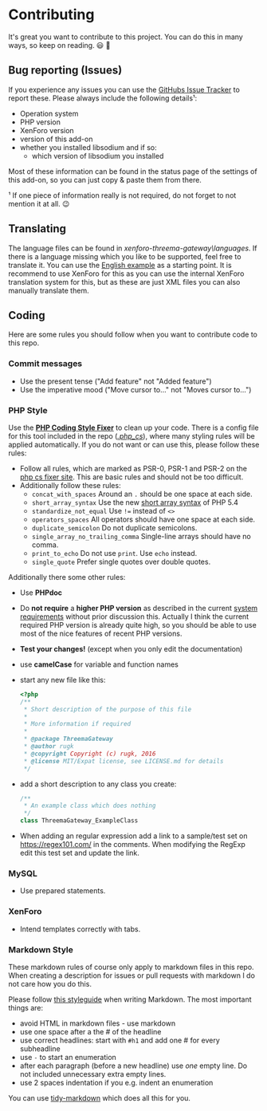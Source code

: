 # Contributing
It's great you want to contribute to this project. You can do this in many ways, so keep on reading. :smiley: :tada:

## Bug reporting (Issues)
If you experience any issues you can use the [GitHubs Issue Tracker]() to report these. Please always include the following details¹:
- Operation system
- PHP version
- XenForo version
- version of this add-on
- whether you installed libsodium and if so:
  - which version of libsodium you installed

Most of these information can be found in the status page of the settings of this add-on, so you can just copy & paste them from there.

¹ If one piece of information really is not required, do not forget to not mention it at all. :wink:

## Translating
The language files can be found in _xenforo-threema-gateway\languages_. If there is a language missing which you like to be supported, feel free to translate it. You can use the [English example](languages/en-US.xml) as a starting point. It is recommend to use XenForo for this as you can use the internal XenForo translation system for this, but as these are just XML files you can also manually translate them.

## Coding
Here are some rules you should follow when you want to contribute code to this repo.

### Commit messages
- Use the present tense ("Add feature" not "Added feature")
- Use the imperative mood ("Move cursor to..." not "Moves cursor to...")

### PHP Style
Use the **[PHP Coding Style Fixer](http://cs.sensiolabs.org/)** to clean up your code. There is a config file for this tool included in the repo (_[.php_cs](.php_cs)_), where many styling rules will be applied automatically. If you do not want or can use this, please follow these rules:
- Follow all rules, which are marked as PSR-0, PSR-1 and PSR-2 on the [php cs fixer site](http://cs.sensiolabs.org/). This are basic rules and should not be too difficult.
- Additionally follow these rules:
  - `concat_with_spaces` Around an `.` should be one space at each side.
  - `short_array_syntax` Use the new [short array syntax](https://secure.php.net/manual/language.types.array.php) of PHP 5.4
  - `standardize_not_equal` Use `!=` instead of `<>`
  - `operators_spaces` All operators should have one space at each side.
  - `duplicate_semicolon` Do not duplicate semicolons.
  - `single_array_no_trailing_comma` Single-line arrays should have no comma.
  - `print_to_echo` Do not use `print`. Use `echo` instead.
  - `single_quote` Prefer single quotes over double quotes.

Additionally there some other rules:
- Use **PHPdoc**
- Do **not require** a **higher PHP version** as described in the current [system requirements]() without prior discussion this. Actually I think the current required PHP version is already quite high, so you should be able to use most of the nice features of recent PHP versions.
- **Test your changes!** (except when you only edit the documentation)
- use **camelCase** for variable and function names
- start any new file like this:

  ```php
  <?php
  /**
   * Short description of the purpose of this file
   *
   * More information if required
   *
   * @package ThreemaGateway
   * @author rugk
   * @copyright Copyright (c) rugk, 2016
   * @license MIT/Expat license, see LICENSE.md for details
   */
  ```

- add a short description to any class you create:

  ```php
  /**
   * An example class which does nothing
   */
  class ThreemaGateway_ExampleClass
  ```
- When adding an regular expression add a link to a sample/test set on https://regex101.com/ in the comments. When modifying the RegExp edit this test set and update the link.

### MySQL
* Use prepared statements.

### XenForo
* Intend templates correctly with tabs.

### Markdown Style
These markdown rules of course only apply to markdown files in this repo. When creating a description for issues or pull requests with markdown I do not care how you do this.

Please follow [this styleguide](https://github.com/slang800/markdown-styleguide) when writing Markdown. The most important things are:
- avoid HTML in markdown files - use markdown
- use one space after a the # of the headline
- use correct headlines: start with `#h1` and add one # for every subheadline
- use `-` to start an enumeration
- after each paragraph (before a new headline) use _one_ empty line. Do not included unnecessary extra empty lines.
- use 2 spaces indentation if you e.g. indent an enumeration

You can use [tidy-markdown](https://github.com/slang800/tidy-markdown) which does all this for you.
